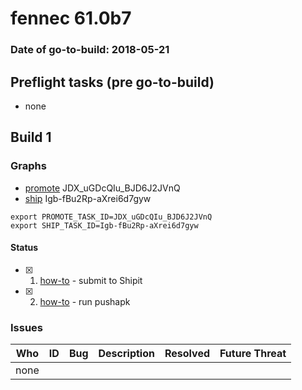 # fennec 61.0b7

### Date of go-to-build: 2018-05-21

## Preflight tasks (pre go-to-build)
- none

## Build 1  

### Graphs
* [promote](https://tools.taskcluster.net/push-inspector/#/JDX_uGDcQIu_BJD6J2JVnQ) JDX_uGDcQIu_BJD6J2JVnQ
* [ship](https://tools.taskcluster.net/push-inspector/#/Igb-fBu2Rp-aXrei6d7gyw) Igb-fBu2Rp-aXrei6d7gyw
```
export PROMOTE_TASK_ID=JDX_uGDcQIu_BJD6J2JVnQ
export SHIP_TASK_ID=Igb-fBu2Rp-aXrei6d7gyw
```


#### Status
- [x] 1.  [how-to](https://wiki.mozilla.org/Release:Release_Automation_on_Mercurial:Starting_a_Release#Submit_to_Ship_It)  - submit to Shipit
- [x] 2.  [how-to](https://github.com/mozilla-releng/releasewarrior-2.0/blob/master/docs/release-promotion/mobile/howto.md)  - run pushapk

### Issues
| Who                 | ID               | Bug                                                                 | Description                | Resolved                | Future Threat                |
| ------------------- | ---------------- | ------------------------------------------------------------------- | -------------------------- | ----------------------- | ---------------------------- |
| none | | | | | |

